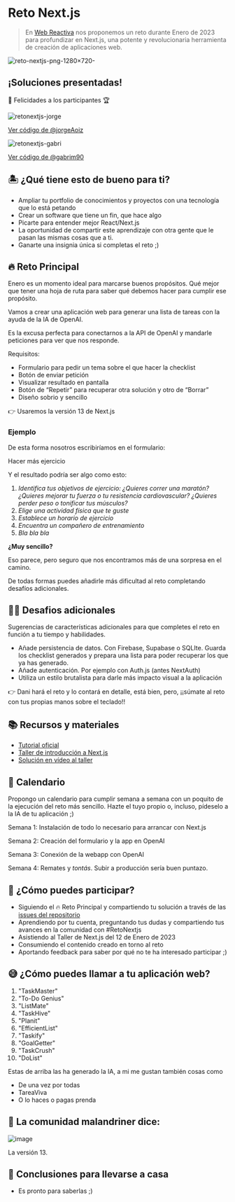 # Reto Next.js

> En [Web Reactiva](https://webreactiva.com) nos proponemos un reto durante Enero de 2023 para profundizar en Next.js, una potente y revolucionaria herramienta de creación de aplicaciones web.

![reto-nextjs-png-1280×720-](https://user-images.githubusercontent.com/1122071/210415418-3a920493-9aa4-42bc-852d-383f88ff5cdd.png)

## ¡Soluciones presentadas!

🥳 Felicidades a los participantes 🏆

![retonextjs-jorge](https://user-images.githubusercontent.com/1122071/219112017-fc9a3cb2-b0dd-47bc-8dc1-95655b00830a.png)

[Ver código de @jorgeAoiz](https://github.com/jorgeAgoiz/EfficientList)

![retonextjs-gabri](https://user-images.githubusercontent.com/1122071/219112049-a9141393-0d4f-4ae8-8742-5d0381e739ac.png)

[Ver código de @gabrim90](https://github.com/gabrim90/webreactiva-retonextjs)

## 🏝 ¿Qué tiene esto de bueno para ti?

- Ampliar tu portfolio de conocimientos y proyectos con una tecnología que lo está petando
- Crear un software que tiene un fin, que hace algo
- Picarte para entender mejor React/Next.js
- La oportunidad de compartir  este aprendizaje con otra gente que le pasan las mismas cosas que a ti.
- Ganarte una insignia única si completas el reto ;)

## 🔥 Reto Principal

Enero es un momento ideal para marcarse buenos propósitos. Qué mejor que tener una hoja de ruta para saber qué debemos hacer para cumplir ese propósito. 

Vamos a crear una aplicación web para generar una lista de tareas con la ayuda de la IA de OpenAI.

Es la excusa perfecta para conectarnos a la API de OpenAI y mandarle peticiones para ver que nos responde. 

Requisitos:

- Formulario para pedir un tema sobre el que hacer la checklist
- Botón de enviar petición
- Visualizar resultado en pantalla
- Botón de “Repetir” para recuperar otra solución y otro de “Borrar”
- Diseño sobrio y sencillo

👉 Usaremos la versión 13 de Next.js


### Ejemplo

De esta forma nosotros escribiríamos en el formulario:

Hacer más ejercicio

Y el resultado podría ser algo como esto:

1. *Identifica tus objetivos de ejercicio: ¿Quieres correr una maratón? ¿Quieres mejorar tu fuerza o tu resistencia cardiovascular? ¿Quieres perder peso o tonificar tus músculos?*
2. *Elige una actividad física que te guste*
3. *Establece un horario de ejercicio*
4. *Encuentra un compañero de entrenamiento*
5. *Bla bla bla*

 **¿Muy sencillo?**

Eso parece, pero seguro que nos encontramos más de una sorpresa en el camino.

De todas formas puedes añadirle más dificultad al reto completando desafíos adicionales.

## 🤸‍♀️ Desafios adicionales

Sugerencias de características adicionales para que completes el reto en función a tu tiempo y habilidades.

- Añade persistencia de datos. Con Firebase, Supabase o SQLIte. Guarda los checklist generados y prepara una lista para poder recuperar los que ya has generado.
- Añade autenticación. Por ejemplo con Auth.js (antes NextAuth)
- Utiliza un estilo brutalista para darle más impacto visual a la aplicación

👉 Dani hará el reto y lo contará en detalle, está bien, pero, ¡¡súmate al reto con tus propias manos sobre el teclado!!


## 📚 Recursos y materiales

- [Tutorial oficial](https://nextjs.org/learn)
- [Taller de introducción a Next.js](https://github.com/webreactiva-devs/workshop-intro-nextjs)
- [Solución en vídeo al taller](https://premium.danielprimo.io/cursos/curso-de-introduccion-a-nextjs)

## 📅 Calendario

Propongo un calendario para cumplir semana a semana con un poquito de la ejecución del reto más sencillo. Hazte el tuyo propio o, incluso, pídeselo a la IA de tu aplicación ;)

Semana 1: Instalación de todo lo necesario para arrancar con Next.js

Semana 2: Creación del formulario y la app en OpenAI

Semana 3: Conexión de la webapp con OpenAI

Semana 4: Remates y _tontás_. Subir a producción sería buen puntazo.

## 🤙 ¿Cómo puedes participar?

- Siguiendo el 🔥 Reto Principal y compartiendo tu solución a través de las [issues del repositorio](https://github.com/webreactiva-devs/reto-nextjs/issues/new)
- Aprendiendo por tu cuenta, preguntando tus dudas y compartiendo tus avances en la comunidad con #RetoNextjs
- Asistiendo al Taller de Next.js del 12 de Enero de 2023
- Consumiendo el contenido creado en torno al reto
- Aportando feedback para saber por qué no te ha interesado participar ;)


## 😅 ¿Cómo puedes llamar a tu aplicación web?

1. "TaskMaster"
2. "To-Do Genius"
3. "ListMate"
4. "TaskHive"
5. "Planit"
6. "EfficientList"
7. "Taskify"
8. "GoalGetter"
9. "TaskCrush"
10. "DoList"

Estas de arriba las ha generado la IA, a mi me gustan también cosas como

- De una vez por todas
- TareaViva
- O lo haces o pagas prenda



## 🤩 La comunidad malandriner dice:

![image](https://user-images.githubusercontent.com/1122071/211192222-a1ece89e-3bc5-4446-9325-ad8a19cf22f6.png)

La versión 13.

## 🥳 Conclusiones para llevarse a casa

- Es pronto para saberlas ;)
